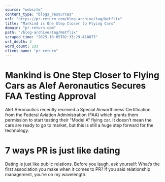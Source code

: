 ```yaml
---
source: "website"
content_type: "blogs_resources"
url: "https://pr-return.com/blog-archive/tag/Netflix"
title: "Mankind is One Step Closer to Flying Cars"
domain: "pr-return.com"
path: "/blog-archive/tag/Netflix"
scraped_time: "2025-10-05T02:33:29.410875"
url_depth: 3
word_count: 103
client_name: "pr-return"
---
```


# Mankind is One Step Closer to Flying Cars as Alef Aeronautics Secures FAA Testing Approval

Alef Aeronautics recently received a Special Airworthiness Certification from the Federal Aviation Administration (FAA) which grants them permission to start testing their “Model A” flying car. It doesn’t mean the cars are ready to go to market, but this is still a huge step forward for the technology.

# 7 ways PR is just like dating

Dating is just like public relations. Before you laugh, ask yourself: What’s the first association you make when it comes to PR? If you said relationship management, you’re on my wavelength.
